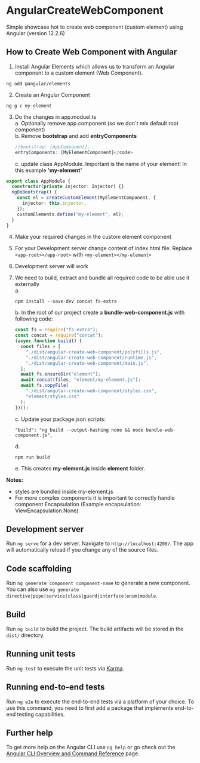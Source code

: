 # AngularCreateWebComponent

Simple showcase hot to create web component (custom element) using Angular (version 12.2.6)

## How to Create Web Component with Angular

1. Install Angular Elements which allows us to transform an Angular component to a custom element (Web Component).

```
ng add @angular/elements
```

2. Create an Angular Component

```
ng g c my-element
```

3. Do the changes in app.moduel.ts\
   a. Optionally remove app.component (so we don`t mix default root component)\
   b. Remove **bootstrap** and add **entryComponents**
   ```typescript
   //bootstrap: [AppComponent],
   entryComponents: [MyElementComponent]</code>
   ```
   c. update class AppModule. Important is the name of your element! In this example **'my-element'**

```typescript
export class AppModule {
  constructor(private injector: Injector) {}
  ngDoBootstrap() {
    const el = createCustomElement(MyElementComponent, {
      injector: this.injector,
    });
    customElements.define("my-element", el);
  }
}
```

4. Make your required changes in the custom element component
5. For your Development server change content of index.html file. Replace <code>\<app-root><\/app-root></code> with <code>\<my-element><\/my-element></code>
6. Development server will work
7. We need to build, extract and bundle all required code to be able use it externally\
    a.

   ```
   npm install --save-dev concat fs-extra
   ```

   b. In the root of our project create a **bundle-web-component.js** with following code:

   ```javascript
   const fs = require("fs-extra");
   const concat = require("concat");
   (async function build() {
     const files = [
       "./dist/angular-create-web-component/polyfills.js",
       "./dist/angular-create-web-component/runtime.js",
       "./dist/angular-create-web-component/main.js",
     ];
     await fs.ensureDir("element");
     await concat(files, "element/my-element.js");
     await fs.copyFile(
       "./dist/angular-create-web-component/styles.css",
       "element/styles.css"
     );
   })();
   ```

   c. Update your package.json scripts:

   ```
   "build": "ng build --output-hashing none && node bundle-web-component.js",
   ```

   d.

   ```
   npm run build
   ```

   e. This creates **my-element.js** inside **element** folder.

**Notes:**

- styles are bundled inside my-element.js
- For more complex components it is important to correctly handle component Encapsulation (Example encapsulation: ViewEncapsulation.None)

## Development server

Run `ng serve` for a dev server. Navigate to `http://localhost:4200/`. The app will automatically reload if you change any of the source files.

## Code scaffolding

Run `ng generate component component-name` to generate a new component. You can also use `ng generate directive|pipe|service|class|guard|interface|enum|module`.

## Build

Run `ng build` to build the project. The build artifacts will be stored in the `dist/` directory.

## Running unit tests

Run `ng test` to execute the unit tests via [Karma](https://karma-runner.github.io).

## Running end-to-end tests

Run `ng e2e` to execute the end-to-end tests via a platform of your choice. To use this command, you need to first add a package that implements end-to-end testing capabilities.

## Further help

To get more help on the Angular CLI use `ng help` or go check out the [Angular CLI Overview and Command Reference](https://angular.io/cli) page.

```

```
